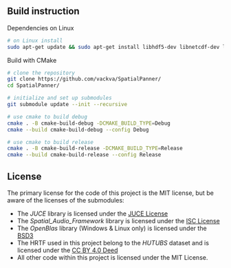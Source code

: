 ## Build instruction

Dependencies on Linux
```bash
# on Linux install
sudo apt-get update && sudo apt-get install libhdf5-dev libnetcdf-dev libnetcdff-dev liblapack3 liblapack-dev libopenblas-base libopenblas-dev liblapacke-dev
```

Build with CMake
```bash
# clone the repository
git clone https://github.com/vackva/SpatialPanner/
cd SpatialPanner/

# initialize and set up submodules
git submodule update --init --recursive

# use cmake to build debug
cmake . -B cmake-build-debug -DCMAKE_BUILD_TYPE=Debug
cmake --build cmake-build-debug --config Debug

# use cmake to build release
cmake . -B cmake-build-release -DCMAKE_BUILD_TYPE=Release
cmake --build cmake-build-release --config Release
```

## License

The primary license for the code of this project is the MIT license, but be aware of the licenses of the submodules:

 - The *JUCE* library is licensed under the [JUCE License](https://github.com/juce-framework/JUCE/blob/master/LICENSE.md)
 - The *Spatial_Audio_Framework* library is licensed under the [ISC License](https://github.com/leomccormack/Spatial_Audio_Framework/blob/master/LICENSE.md)
 - The *OpenBlas* library (Windows & Linux only) is licensed under the [BSD3](https://github.com/OpenMathLib/OpenBLAS/blob/develop/LICENSE)
 - The HRTF used in this project belong to the *HUTUBS* dataset and is licensed under the [CC BY 4.0 Deed](https://depositonce.tu-berlin.de/items/dc2a3076-a291-417e-97f0-7697e332c960)
 - All other code within this project is licensed under the MIT License.
